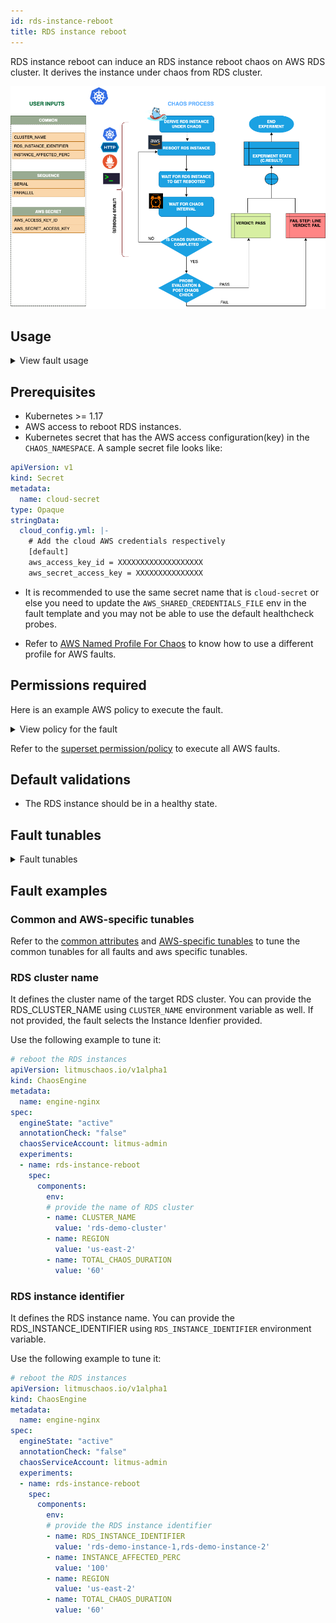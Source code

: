 ```yaml
---
id: rds-instance-reboot
title: RDS instance reboot
---
```


RDS instance reboot can induce an RDS instance reboot chaos on AWS RDS cluster. It derives the instance under chaos from RDS cluster.

![RDS Instance Reboot](./static/images/rds-instance-reboot.png)


## Usage

<details>
<summary>View fault usage</summary>
<div>
This fault determines the resilience of an application to RDS instance reboot.
</div>
</details>

## Prerequisites

- Kubernetes >= 1.17
- AWS access to reboot RDS instances.
- Kubernetes secret that has the AWS access configuration(key) in the `CHAOS_NAMESPACE`. A sample secret file looks like:

```yaml
apiVersion: v1
kind: Secret
metadata:
  name: cloud-secret
type: Opaque
stringData:
  cloud_config.yml: |-
    # Add the cloud AWS credentials respectively
    [default]
    aws_access_key_id = XXXXXXXXXXXXXXXXXXX
    aws_secret_access_key = XXXXXXXXXXXXXXX
```

- It is recommended to use the same secret name that is `cloud-secret` or else you need to update the `AWS_SHARED_CREDENTIALS_FILE` env in the fault template and you may not be able to use the default healthcheck probes. 

- Refer to [AWS Named Profile For Chaos](./security/aws-switch-profile.md) to know how to use a different profile for AWS faults.

## Permissions required

Here is an example AWS policy to execute the fault.

<details>
<summary>View policy for the fault</summary>

```json
{
    "Version": "2012-10-17",
    "Statement": [
        {
            "Effect": "Allow",
            "Action": [
                "ec2:DescribeInstanceStatus",
                "ec2:DescribeInstances",
                "rds:DescribeDBClusters",
                "rds:DescribeDBInstances",
                "rds:RebootDBInstance"
            ],
            "Resource": "*"
        }
    ]
}
```
</details>

Refer to the [superset permission/policy](./security/policy-for-all-aws-faults.md) to execute all AWS faults.

## Default validations

- The RDS instance should be in a healthy state.

## Fault tunables

<details>
    <summary>Fault tunables</summary>
    <h2>Mandatory fields</h2>
    <table>
        <tr>
        <th> Variables </th>
        <th> Description </th>
        <th> Notes </th>
        </tr>
        <tr> 
        <td> CLUSTER_NAME </td>
        <td> Name of the target RDS cluster</td>
        <td> For example, rds-cluster-1 </td>
        </tr>
        <tr> 
        <td> RDS_INSTANCE_IDENTIFIER </td>
        <td> Name of the target RDS Instances</td>
        <td> For example, rds-cluster-1-instance </td>
        </tr>
        <tr>
        <td> REGION </td>
        <td> The region name of the target ECS cluster</td>
        <td> For example, us-east-1 </td>
        </tr>
    </table>
    <h2>Optional fields</h2>
    <table>
      <tr>
        <th> Variables </th>
        <th> Description </th>
        <th> Notes </th>
      </tr>
      <tr>
        <td> TOTAL_CHAOS_DURATION </td>
        <td> The total time duration for chaos insertion (sec) </td>
        <td> Defaults to 30s </td>
      </tr>
      <tr>
        <td> INSTANCE_AFFECTED_PERC </td>
        <td> The Percentage of total RDS instance that are part of RDS cluster to target </td>
        <td> Defaults to 0 (corresponds to 1 instance), provide numeric value only </td>
      </tr>
      <tr>
        <td> SEQUENCE </td>
        <td> It defines sequence of chaos execution for multiple instance</td>
        <td> Default value: parallel. Supported: serial, parallel </td>
      </tr>
      <tr> 
        <td> AWS_SHARED_CREDENTIALS_FILE </td>
        <td> Provide the path for aws secret credentials</td>
        <td> Defaults to <code>/tmp/cloud_config.yml</code> </td>
      </tr>
      <tr>
        <td> RAMP_TIME </td>
        <td> Period to wait before and after injection of chaos in sec </td>
        <td> For example, 30 </td>
      </tr>
    </table>
</details>

## Fault examples

### Common and AWS-specific tunables

Refer to the [common attributes](../common-tunables-for-all-faults) and [AWS-specific tunables](./aws-fault-tunables) to tune the common tunables for all faults and aws specific tunables.

### RDS cluster name

It defines the cluster name of the target RDS cluster. You can provide the RDS_CLUSTER_NAME using `CLUSTER_NAME` environment variable as well. If not provided, the fault selects the Instance Idenfier provided.

Use the following example to tune it:

[embedmd]:# (./static/manifests/rds-instance-reboot/instance-reboot-cluster.yaml yaml)
```yaml
# reboot the RDS instances
apiVersion: litmuschaos.io/v1alpha1
kind: ChaosEngine
metadata:
  name: engine-nginx
spec:
  engineState: "active"
  annotationCheck: "false"
  chaosServiceAccount: litmus-admin
  experiments:
  - name: rds-instance-reboot
    spec:
      components:
        env:
        # provide the name of RDS cluster
        - name: CLUSTER_NAME
          value: 'rds-demo-cluster'
        - name: REGION
          value: 'us-east-2'
        - name: TOTAL_CHAOS_DURATION
          value: '60'
```
### RDS instance identifier 
 
It defines the RDS instance name. You can provide the RDS_INSTANCE_IDENTIFIER using `RDS_INSTANCE_IDENTIFIER` environment variable.

Use the following example to tune it:

[embedmd]:# (./static/manifests/rds-instance-reboot/instance-reboot-instance.yaml yaml)
```yaml
# reboot the RDS instances
apiVersion: litmuschaos.io/v1alpha1
kind: ChaosEngine
metadata:
  name: engine-nginx
spec:
  engineState: "active"
  annotationCheck: "false"
  chaosServiceAccount: litmus-admin
  experiments:
  - name: rds-instance-reboot
    spec:
      components:
        env:
        # provide the RDS instance identifier
        - name: RDS_INSTANCE_IDENTIFIER
          value: 'rds-demo-instance-1,rds-demo-instance-2'
        - name: INSTANCE_AFFECTED_PERC
          value: '100'
        - name: REGION
          value: 'us-east-2'
        - name: TOTAL_CHAOS_DURATION
          value: '60'
```
